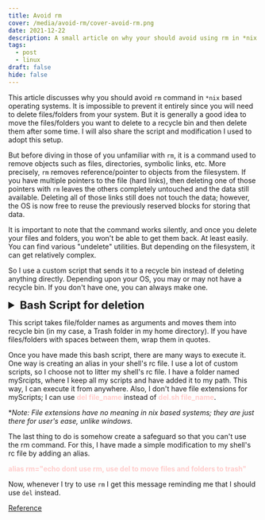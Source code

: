 ```yaml
---
title: Avoid rm
cover: /media/avoid-rm/cover-avoid-rm.png
date: 2021-12-22
description: A small article on why your should avoid using rm in *nix based OS whenever possible.
tags:
  - post
  - linux
draft: false
hide: false
---
```

This article discusses why you should avoid `rm` command in `*nix` based operating systems. It is impossible to prevent it entirely since you will need to delete files/folders from your system. But it is generally a good idea to move the files/folders you want to delete to a recycle bin and then delete them after some time. I will also share the script and modification I used to adopt this setup.

But before diving in those of you unfamiliar with `rm`, it is a command used to remove objects such as files, directories, symbolic links, etc. More precisely, `rm` removes reference/pointer to objects from the filesystem. If you have multiple pointers to the file (hard links), then deleting one of those pointers with `rm` leaves the others completely untouched and the data still available. Deleting all of those links still does not touch the data; however, the OS is now free to reuse the previously reserved blocks for storing that data.

It is important to note that the command works silently, and once you delete your files and folders, you won't be able to get them back. At least easily. You can find various "undelete" utilities. But depending on the filesystem, it can get relatively complex.

So I use a custom script that sends it to a recycle bin instead of deleting anything directly. Depending upon your OS, you may or may not have a recycle bin. If you don't have one, you can always make one.

<details>
<summary style="font-size: 22px; font-weight: bold">Bash Script for deletion</summary>
<p>

```bash
#!/bin/bash

# idea -> https://apple.stackexchange.com/questions/17622/how-can-i-make-rm-move-files-to-the-trash-can
[[ -z $1 ]] && echo "No arguments given" && exit 1

for i in "$@"; do
    mv -v "$i" ~/.Trash
done
```

</p>
</details>

This script takes file/folder names as arguments and moves them into recycle bin (in my case, a Trash folder in my home directory). If you have files/folders with spaces between them, wrap them in quotes.

Once you have made this bash script, there are many ways to execute it. One way is creating an alias in your shell's rc file.  I use a lot of custom scripts, so I choose not to litter my shell's rc file. I have a folder named mySrcipts, where I keep all my scripts and have added it to my path. This way, I can execute it from anywhere. Also, I don't have file extensions for myScripts; I can use <span style="color: #ffcccb; font-weight: bold">del file_name</span> instead of <span style="color: #ffcccb; font-weight: bold">del.sh file_name</span>.

**Note: File extensions have no meaning in *nix based systems; they are just there for user's ease, unlike windows.**

The last thing to do is somehow create a safeguard so that you can't use the rm command. For this, I have made a simple modification to my shell's rc file by adding an alias.

<span style="color: #ffcccb; font-weight: bold">alias rm="echo dont use rm, use del to move files and folders to trash"</span>

Now, whenever I try to use `rm` I get this message reminding me that I should use `del` instead.

[Reference](https://stackoverflow.com/questions/21517600/how-does-rm-work-what-does-rm-do/21517832)
